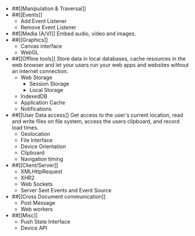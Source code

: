 *  ##[[Manipulation & Traversal]]
* ##[[Events]]
    * Add Event Listener
    * Remove Event Listener
*  ##[[Media (A/V)]]
Embed audio, video and images.
* ##[[Graphics]]
    * Canvas interface
    * WebGL
* ##[[Offline tools]]
Store data in local databases, cache resources in the web browser and let your users run your web apps and websites without an internet connection.
    * Web Storage
        * Session Storage
        * Local Storage
    * IndexedDB
    * Application Cache
    * Notifications
* ##[[User Data access]]
Get access to the user's current location, read and write files on file system, access the users clipboard, and record load times.
    * Geolocation
    * File Interface
    * Device Orientation
    * Clipboard
    * Navigation timing
* ##[[Client/Server]]
    * XMLHttpRequest
    * XHR2
    * Web Sockets
    * Server Sent Events and Event Source
* ##[[Cross Document communication]]
    * Post Message
    * Web workers
* ##[[Misc]]
    * Push State Interface
    * Device API